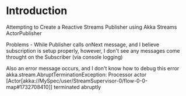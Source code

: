 Introduction
============

Attempting to Create a Reactive Streams Publisher using Akka Streams ActorPublisher

Problems - While Publisher calls onNext message, and I believe subscription is setup properly, 
however, I don't see any messages come throught on the Subscriber (via console logging)

Also an error message occurs, and I don't know how to debug this
error akka.stream.AbruptTerminationException: Processor actor [Actor[akka://MySpec/user/StreamSupervisor-0/flow-0-0-map#1732708410]] terminated abruptly
